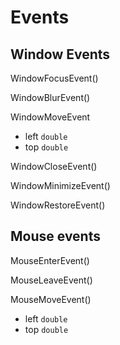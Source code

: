 # Events

## Window Events

WindowFocusEvent()

WindowBlurEvent()

WindowMoveEvent

- left `double`
- top `double`

WindowCloseEvent()

WindowMinimizeEvent()

WindowRestoreEvent()

## Mouse events

MouseEnterEvent()

MouseLeaveEvent()

MouseMoveEvent()

- left `double`
- top `double`